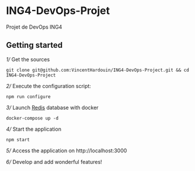 # ING4-DevOps-Projet

Projet de DevOps ING4

## Getting started 

*1/* Get the sources

```
git clone git@github.com:VincentHardouin/ING4-DevOps-Project.git && cd ING4-DevOps-Project
```

*2/* Execute the configuration script:

```
npm run configure
```

*3/* Launch [Redis](https://redis.io/) database with docker 

```
docker-compose up -d 
```

*4/* Start the application

```
npm start
```

*5/* Access the application on http://localhost:3000

*6/* Develop and add wonderful features!
